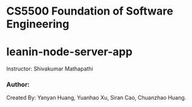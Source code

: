 # CS5500 Foundation of Software Engineering

# leanin-node-server-app

Instructor: Shivakumar Mathapathi

### Author:
Created By: 
Yanyan Huang, Yuanhao Xu, Siran Cao, Chuanzhao Huang.
